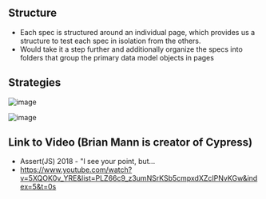 ## Structure
- Each spec is structured around an individual page, which provides us a structure to test each spec in isolation from the others.
- Would take it a step further and additionally organize the specs into folders that group the primary data model objects in pages

## Strategies
![image](..\..\assets\brian-mann\strategies.png)

![image](C:\Users\balco\Documents\MyProjects\_RAD\_LCS_RaD\cypress\assert-js\cypress\assets\brian-mann\strategies.png)

## Link to Video (Brian Mann is creator of Cypress)
- Assert(JS) 2018 - "I see your point, but...
- https://www.youtube.com/watch?v=5XQOK0v_YRE&list=PLZ66c9_z3umNSrKSb5cmpxdXZcIPNvKGw&index=5&t=0s